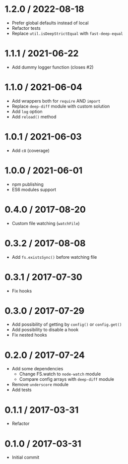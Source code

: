 1.2.0 / 2022-08-18
==================
  * Prefer global defaults instead of local
  * Refactor tests
  * Replace `util.isDeepStrictEqual` with `fast-deep-equal`

1.1.1 / 2021-06-22
==================
  * Add dummy logger function (closes #2)

1.1.0 / 2021-06-04
===================
  * Add wrappers both for `require` AND `import`
  * Replace `deep-diff` module with custom solution 
  * Add `log` option
  * Add `reload()` method

1.0.1 / 2021-06-03
===================
  * Add `c8` (coverage)

1.0.0 / 2021-06-01
===================
  * npm publishing
  * ES6 modules support

0.4.0 / 2017-08-20
===================
  * Custom file watching (`watchFile`)
  
0.3.2 / 2017-08-08
===================
  * Add `fs.existsSync()` before watching file

0.3.1 / 2017-07-30
===================
  * Fix hooks
  
0.3.0 / 2017-07-29
===================
  * Add possibility of getting by `config()` or `config.get()`
  * Add possibility to disable a hook
  * Fix nested hooks

0.2.0 / 2017-07-24
===================
  * Add some dependencies
    - Change FS.watch to `node-watch` module
    - Compare config arrays with `deep-diff` module
  * Remove `underscore` module
  * Add tests
    
0.1.1 / 2017-03-31
===================
  * Refactor
  
0.1.0 / 2017-03-31
===================
  * Initial commit

